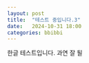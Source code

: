 ```yaml
---
layout: post
title:  "테스트 중입니다.3"
date:   2024-10-31 18:00
categories: bbibbi
---
```


한글 테스트입니다.
과연 잘 될